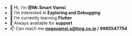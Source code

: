 - 👋 Hi, I’m **@Mr.Smart Vamsi**
- 👀 I’m interested in **Exploring and Debugging**
- 🌱 I’m currently learning **Flutter**
- 💞️ Always available for **support**
- 📫 Can reach me **nagavamsi.s@hng.co.in / 9985547754**

<!---
snagavamsi/snagavamsi is a ✨ special ✨ repository because its `README.md` (this file) appears on your GitHub profile.
You can click the Preview link to take a look at your changes.
--->
